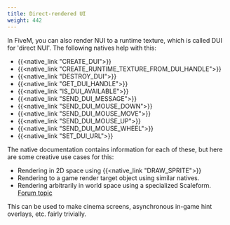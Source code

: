 ```yaml
---
title: Direct-rendered UI
weight: 442
---
```


In FiveM, you can also render NUI to a runtime texture, which is called DUI for 'direct NUI'. The following natives help
with this:

* {{<native_link "CREATE_DUI">}}
* {{<native_link "CREATE_RUNTIME_TEXTURE_FROM_DUI_HANDLE">}}
* {{<native_link "DESTROY_DUI">}}
* {{<native_link "GET_DUI_HANDLE">}}
* {{<native_link "IS_DUI_AVAILABLE">}}
* {{<native_link "SEND_DUI_MESSAGE">}}
* {{<native_link "SEND_DUI_MOUSE_DOWN">}}
* {{<native_link "SEND_DUI_MOUSE_MOVE">}}
* {{<native_link "SEND_DUI_MOUSE_UP">}}
* {{<native_link "SEND_DUI_MOUSE_WHEEL">}}
* {{<native_link "SET_DUI_URL">}}

The native documentation contains information for each of these, but here are some creative use cases for this:

* Rendering in 2D space using {{<native_link "DRAW_SPRITE">}}
* Rendering to a game render target object using similar natives.
* Rendering arbitrarily in world space using a specialized Scaleform.
  [Forum topic](https://forum.fivem.net/t/release-generic-dui-2d-3d-renderer/131208)

This can be used to make cinema screens, asynchronous in-game hint overlays, etc. fairly trivially.